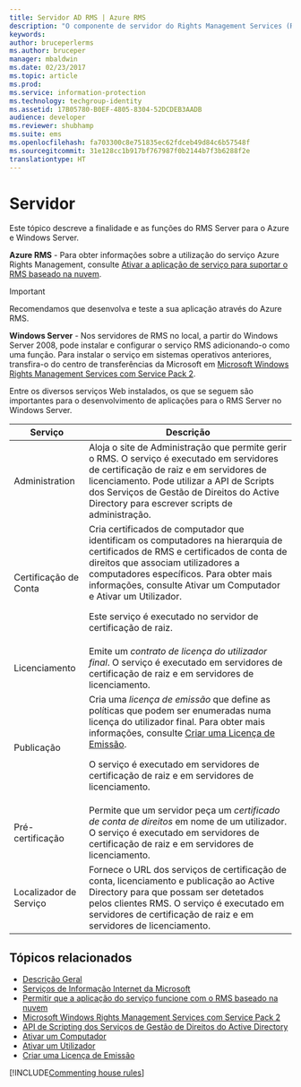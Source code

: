 ```yaml
---
title: Servidor AD RMS | Azure RMS
description: "O componente de servidor do Rights Management Services (RMS) é implementado por um conjunto de serviços Web que são executados nos Serviços de Informação de Internet da Microsoft."
keywords: 
author: bruceperlerms
ms.author: bruceper
manager: mbaldwin
ms.date: 02/23/2017
ms.topic: article
ms.prod: 
ms.service: information-protection
ms.technology: techgroup-identity
ms.assetid: 17B05780-B0EF-4805-8304-52DCDEB3AADB
audience: developer
ms.reviewer: shubhamp
ms.suite: ems
ms.openlocfilehash: fa703300c8e751835ec62fdceb49d84c6b57548f
ms.sourcegitcommit: 31e128cc1b917bf767987f0b2144b7f3b6288f2e
translationtype: HT
---
```

# <a name="server"></a>Servidor

Este tópico descreve a finalidade e as funções do RMS Server para o Azure e Windows Server.

**Azure RMS** - Para obter informações sobre a utilização do serviço Azure Rights Management, consulte [Ativar a aplicação de serviço para suportar o RMS baseado na nuvem](how-to-use-file-api-with-aadrm-cloud.md).

> [!IMPORTANT] 
> Recomendamos que desenvolva e teste a sua aplicação através do Azure RMS.

**Windows Server** - Nos servidores de RMS no local, a partir do Windows Server 2008, pode instalar e configurar o serviço RMS adicionando-o como uma função. Para instalar o serviço em sistemas operativos anteriores, transfira-o do centro de transferências da Microsoft em [Microsoft Windows Rights Management Services com Service Pack 2](http://www.microsoft.com/download/en/details.aspx?id=4909).

Entre os diversos serviços Web instalados, os que se seguem são importantes para o desenvolvimento de aplicações para o RMS Server no Windows Server.

| Serviço | Descrição |
|---------|-------------|
| Administration | Aloja o site de Administração que permite gerir o RMS. O serviço é executado em servidores de certificação de raiz e em servidores de licenciamento. Pode utilizar a API de Scripts dos Serviços de Gestão de Direitos do Active Directory para escrever scripts de administração.|
| Certificação de Conta |Cria certificados de computador que identificam os computadores na hierarquia de certificados de RMS e certificados de conta de direitos que associam utilizadores a computadores específicos. Para obter mais informações, consulte Ativar um Computador e Ativar um Utilizador.<p><p>Este serviço é executado no servidor de certificação de raiz. |
|Licenciamento | Emite um *contrato de licença do utilizador final*. O serviço é executado em servidores de certificação de raiz e em servidores de licenciamento.|
|Publicação | Cria uma *licença de emissão* que define as políticas que podem ser enumeradas numa licença do utilizador final. Para obter mais informações, consulte [Criar uma Licença de Emissão](https://msdn.microsoft.com/library/Aa362355).<p><p>O serviço é executado em servidores de certificação de raiz e em servidores de licenciamento.|
|Pré-certificação | Permite que um servidor peça um *certificado de conta de direitos* em nome de um utilizador. O serviço é executado em servidores de certificação de raiz e em servidores de licenciamento.|
|Localizador de Serviço | Fornece o URL dos serviços de certificação de conta, licenciamento e publicação ao Active Directory para que possam ser detetados pelos clientes RMS. O serviço é executado em servidores de certificação de raiz e em servidores de licenciamento.|

## <a name="related-topics"></a>Tópicos relacionados ##
* [Descrição Geral](ad-rms-overview.md)
* [Serviços de Informação Internet da Microsoft](http://www.iis.net/overview)
* [Permitir que a aplicação do serviço funcione com o RMS baseado na nuvem](how-to-use-file-api-with-aadrm-cloud.md)
* [Microsoft Windows Rights Management Services com Service Pack 2](http://www.microsoft.com/download/en/details.aspx?id=4909)
* [API de Scripting dos Serviços de Gestão de Direitos do Active Directory](https://msdn.microsoft.com/library/Bb968797)
* [Ativar um Computador](https://msdn.microsoft.com/library/Cc530377)
* [Ativar um Utilizador](https://msdn.microsoft.com/library/Cc530378)
* [Criar uma Licença de Emissão](https://msdn.microsoft.com/library/Aa362355)

[!INCLUDE[Commenting house rules](../includes/houserules.md)]